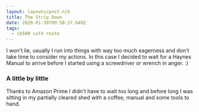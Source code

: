 ```yaml
---
layout: layouts/post.njk
title: The Strip Down
date: 2020-01-30T09:50:27.649Z
tags:
  - cb500 cafe resto
---
```

I won't lie, usually I run into things with way too much eagerness and don't take time to consider my actions. In this case I decided to wait for a Haynes Manual to arrive before I started using a screwdriver or wrench in anger. :)

### A little by little

Thanks to Amazon Prime I didn't have to wait too long and before long I was sitting in my partially cleared shed with a coffee, manual and some tools to hand.
